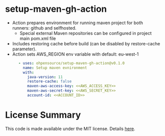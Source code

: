 # setup-maven-gh-action

* Action prepares environment for running maven project for both runners: github and selfhosted.
  * Special external Maven repositories can be configured in project main pom.xml file
* Includes restoring cache before build (can be disabled by restore-cache parameter).
* Action sets AWS_REGION env variable with default: eu-west-1

```yaml
      - uses: ohpensource/setup-maven-gh-action@v0.1.0
        name: Setup maven evnironment
        with:
          java-version: 11
          restore-cache: false
          maven-aws-access-key: <<AWS_ACCESS_KEY>>
          maven-aws-secret-key: <<AWS_SECRET_KEY>>
          account-id: <<ACCOUNT_ID>>
```

# License Summary

This code is made available under the MIT license. Details [here](LICENSE).
